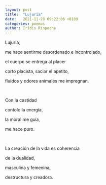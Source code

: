 ```yaml
---
layout: post
title:  "Lujuria"
date:   2021-11-28 09:22:06 +0100
categories: poemas
author: Iridis Rinpoche
---
```


Lujuria,

me hace sentirme desordenado e incontrolado,

el cuerpo se entrega al placer

corto placista, saciar el apetito,

fluidos y odores animales me impregnan.

<br>

Con la castidad

contolo la energía, 

la moral me guía, 

me hace puro.

<br>

La creación de la vida es coherencia

de la dualidad, 

masculina y femenina,

destructura y creadora.









